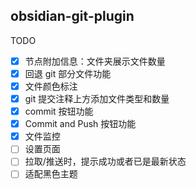 ## obsidian-git-plugin

TODO
- [x] 节点附加信息：文件夹展示文件数量
- [x] 回退 git 部分文件功能
- [x] 文件颜色标注
- [x] git 提交注释上方添加文件类型和数量
- [x] commit 按钮功能
- [x] Commit and Push 按钮功能
- [x] 文件监控
- [ ] 设置页面
- [ ] 拉取/推送时，提示成功或者已是最新状态
- [ ] 适配黑色主题
